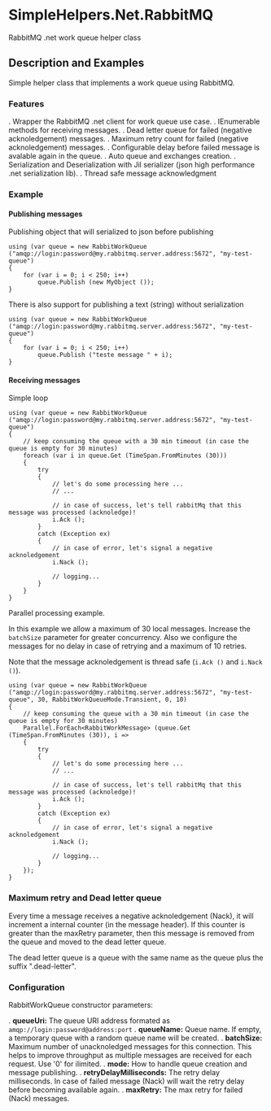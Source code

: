 SimpleHelpers.Net.RabbitMQ
=================

RabbitMQ .net work queue helper class


Description and Examples
--------

Simple helper class that implements a work queue using RabbitMQ.

### Features

. Wrapper the RabbitMQ .net client for work queue use case.
. IEnumerable methods for receiving messages.
. Dead letter queue for failed (negative acknoledgement) messages.
. Maximum retry count for failed (negative acknoledgement) messages.
. Configurable delay before failed message is avalable again in the queue.
. Auto queue and exchanges creation.
. Serialization and Deserialization with Jil serializer (json high performance .net serialization lib).
. Thread safe message acknowledgment


### Example

#### Publishing messages

Publishing object that will serialized to json before publishing

```
using (var queue = new RabbitWorkQueue ("amqp://login:password@my.rabbitmq.server.address:5672", "my-test-queue")
{
	for (var i = 0; i < 250; i++)
		queue.Publish (new MyObject ());
}
```


There is also support for publishing a text (string) without serialization

```
using (var queue = new RabbitWorkQueue ("amqp://login:password@my.rabbitmq.server.address:5672", "my-test-queue")
{
	for (var i = 0; i < 250; i++)
		queue.Publish ("teste message " + i);
}
```


#### Receiving messages


Simple loop

```
using (var queue = new RabbitWorkQueue ("amqp://login:password@my.rabbitmq.server.address:5672", "my-test-queue")
{
	// keep consuming the queue with a 30 min timeout (in case the queue is empty for 30 minutes)
	foreach (var i in queue.Get (TimeSpan.FromMinutes (30)))
	{
		try
		{
			// let's do some processing here ...
			// ...
			
			// in case of success, let's tell rabbitMq that this message was processed (acknoledge)!
			i.Ack ();
		}
		catch (Exception ex)
		{
			// in case of error, let's signal a negative acknoledgement
			i.Nack ();
			
			// logging...
		}
	}
}
```


Parallel processing example.

In this example we allow a maximum of 30 local messages. Increase the `batchSize` parameter for greater concurrency.
Also we configure the messages for no delay in case of retrying and a maximum of 10 retries.

Note that the message acknoledgement is thread safe (`i.Ack ()` and `i.Nack ()`).

```
using (var queue = new RabbitWorkQueue ("amqp://login:password@my.rabbitmq.server.address:5672", "my-test-queue", 30, RabbitWorkQueueMode.Transient, 0, 10)
{
	// keep consuming the queue with a 30 min timeout (in case the queue is empty for 30 minutes)
	Parallel.ForEach<RabbitWorkMessage> (queue.Get (TimeSpan.FromMinutes (30)), i =>
	{
		try
		{
			// let's do some processing here ...
			// ...
			
			// in case of success, let's tell rabbitMq that this message was processed (acknoledge)!
			i.Ack ();
		}
		catch (Exception ex)
		{
			// in case of error, let's signal a negative acknoledgement
			i.Nack ();
			
			// logging...
		}
	});
}
```

### Maximum retry and Dead letter queue


Every time a message receives a negative acknoledgement (Nack), it will increment a internal counter (in the message header). If this counter is greater than the maxRetry parameter, then this message is removed from the queue and moved to the dead letter queue.

The dead letter queue is a queue with the same name as the queue plus the suffix ".dead-letter".


### Configuration

RabbitWorkQueue constructor parameters:

. **queueUri:** The queue URI address formated as `amqp://login:password@address:port`
. **queueName:** Queue name. If empty, a temporary queue with a random queue name will be created.
. **batchSize:** Maximum number of unacknoledged messages for this connection. This helps to improve throughput as multiple messages are received for each request. Use '0' for ilimited.
. **mode:** How to handle queue creation and message publishing.
. **retryDelayMilliseconds:** The retry delay milliseconds. In case of failed message (Nack) will wait the retry delay before becoming available again.
. **maxRetry:** The max retry for failed (Nack) messages.


